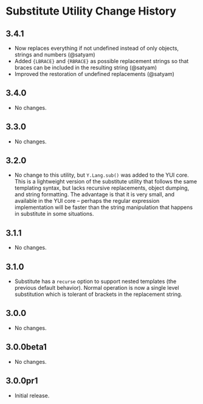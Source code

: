 Substitute Utility Change History
=================================

3.4.1
-----

-   Now replaces everything if not undefined instead of only objects, strings and numbers (<span class="citation" data-cites="satyam">@satyam</span>)
-   Added `{LBRACE}` and `{RBRACE}` as possible replacement strings so that braces can be included in the resulting string (<span class="citation" data-cites="satyam">@satyam</span>)
-   Improved the restoration of undefined replacements (<span class="citation" data-cites="satyam">@satyam</span>)

3.4.0
-----

-   No changes.

3.3.0
-----

-   No changes.

3.2.0
-----

-   No change to this utility, but `Y.Lang.sub()` was added to the YUI core. This is a lightweight version of the substitute utility that follows the same templating syntax, but lacks recursive replacements, object dumping, and string formatting. The advantage is that it is very small, and available in the YUI core – perhaps the regular expression implementation will be faster than the string manipulation that happens in substitute in some situations.

3.1.1
-----

-   No changes.

3.1.0
-----

-   Substitute has a `recurse` option to support nested templates (the previous default behavior). Normal operation is now a single level substitution which is tolerant of brackets in the replacement string.

3.0.0
-----

-   No changes.

3.0.0beta1
----------

-   No changes.

3.0.0pr1
--------

-   Initial release.

